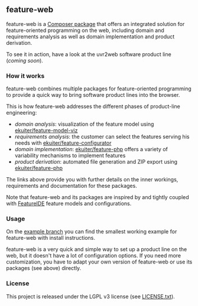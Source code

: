 ## feature-web

feature-web is a [Composer
package](https://packagist.org/packages/ekuiter/feature-web) that offers an
integrated solution for feature-oriented programming on the web, including
domain and requirements analysis as well as domain implementation and product
derivation.

To see it in action, have a look at the uvr2web software product line (*coming
soon*).

### How it works

feature-web combines multiple packages for feature-oriented programming to
provide a quick way to bring software product lines into the browser.

This is how feature-web addresses the different phases of product-line engineering:

- *domain analysis*: visualization of the feature model using
   [ekuiter/feature-model-viz](https://github.com/ekuiter/feature-model-viz)
- *requirements analysis*: the customer can select the features serving his
   needs with
   [ekuiter/feature-configurator](https://github.com/ekuiter/feature-configurator)
- *domain implementation*:
   [ekuiter/feature-php](https://github.com/ekuiter/feature-php) offers a
   variety of variability mechanisms to implement features
- *product derivation*: automated file generation and ZIP export using
   [ekuiter/feature-php](https://github.com/ekuiter/feature-php)

The links above provide you with further details on the inner workings,
requirements and documentation for these packages.

Note that feature-web and its packages are inspired by and tightly coupled with
[FeatureIDE](https://featureide.github.io/) feature models and configurations.

### Usage

On the [example branch](https://github.com/ekuiter/feature-web/tree/example) you
can find the smallest working example for feature-web with install instructions.

feature-web is a very quick and simple way to set up a product line on the web,
but it doesn't have a lot of configuration options. If you need more
customization, you have to adapt your own version of feature-web or use its
packages (see above) directly.

### License

This project is released under the LGPL v3 license (see
[LICENSE.txt](blob/master/LICENSE.txt)).